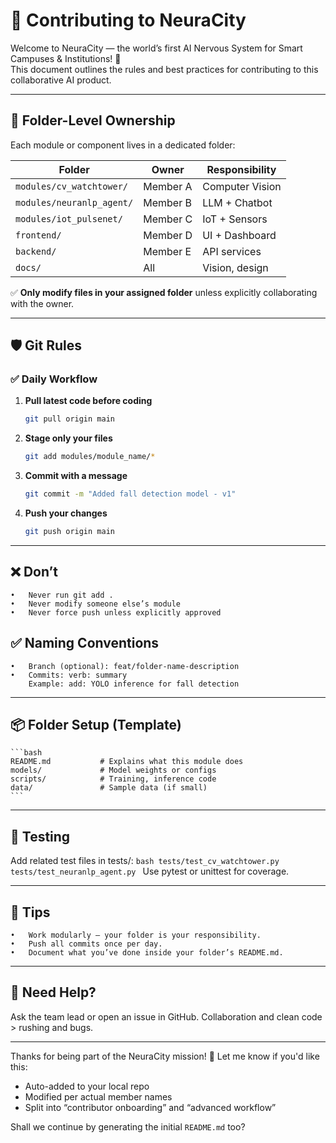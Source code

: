 # 🤝 Contributing to NeuraCity

Welcome to NeuraCity — the world’s first AI Nervous System for Smart Campuses & Institutions! 🚀  
This document outlines the rules and best practices for contributing to this collaborative AI product.

---

## 📁 Folder-Level Ownership

Each module or component lives in a dedicated folder:

| Folder | Owner | Responsibility |
|--------|--------|----------------|
| `modules/cv_watchtower/` | Member A | Computer Vision |
| `modules/neuranlp_agent/` | Member B | LLM + Chatbot |
| `modules/iot_pulsenet/` | Member C | IoT + Sensors |
| `frontend/` | Member D | UI + Dashboard |
| `backend/` | Member E | API services |
| `docs/` | All | Vision, design |

✅ **Only modify files in your assigned folder** unless explicitly collaborating with the owner.

---

## 🛡️ Git Rules

### ✅ Daily Workflow

1. **Pull latest code before coding**
   ```bash
   git pull origin main
   ```
2. **Stage only your files**
    ```bash
    git add modules/module_name/*
    ```
3. **Commit with a message**
    ```bash
    git commit -m "Added fall detection model - v1"
    ```
4. **Push your changes**
    ```bash
    git push origin main
    ```

---

## ❌ Don’t
	•	Never run git add .
	•	Never modify someone else’s module
	•	Never force push unless explicitly approved

## ✅ Naming Conventions
	•	Branch (optional): feat/folder-name-description
	•	Commits: verb: summary
        Example: add: YOLO inference for fall detection

---

## 📦 Folder Setup (Template)

    ```bash
    README.md           # Explains what this module does
    models/             # Model weights or configs
    scripts/            # Training, inference code
    data/               # Sample data (if small)
    ```

---

## 🔬 Testing

Add related test files in tests/:
    ```bash
    tests/test_cv_watchtower.py
    tests/test_neuranlp_agent.py
    ```
Use pytest or unittest for coverage.

---

## 🧠 Tips
	•	Work modularly — your folder is your responsibility.
	•	Push all commits once per day.
	•	Document what you’ve done inside your folder’s README.md.

---

## 🙌 Need Help?

Ask the team lead or open an issue in GitHub. Collaboration and clean code > rushing and bugs.

---

Thanks for being part of the NeuraCity mission! 💙
Let me know if you'd like this:
- Auto-added to your local repo
- Modified per actual member names
- Split into “contributor onboarding” and “advanced workflow”

Shall we continue by generating the initial `README.md` too?
